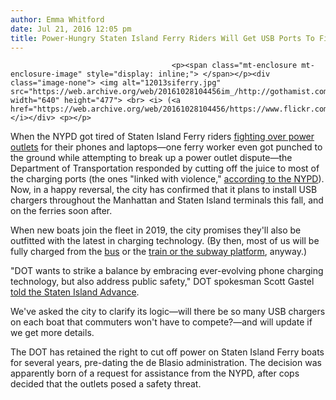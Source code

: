 ```yaml
---
author: Emma Whitford
date: Jul 21, 2016 12:05 pm
title: Power-Hungry Staten Island Ferry Riders Will Get USB Ports To Fight Over
---
```


	
										<p><span class="mt-enclosure mt-enclosure-image" style="display: inline;"> </span></p><div class="image-none"> <img alt="12013siferry.jpg" src="https://web.archive.org/web/20161028104456im_/http://gothamist.com/attachments/nyc_ewhitford/12013siferry.jpg" width="640" height="477"> <br> <i> (<a href="https://web.archive.org/web/20161028104456/https://www.flickr.com/photos/christinyca/8926265776/">ChristiNYCa</a>/Flickr)</i></div> <p></p>

<p>When the NYPD got tired of Staten Island Ferry riders <a href="https://web.archive.org/web/20161028104456/http://gothamist.com/2016/07/15/no_juice_for_you.php">fighting over power outlets</a> for their phones and laptops&#x2014;one ferry worker even got punched to the ground while attempting to break up a power outlet dispute&#x2014;the Department of Transportation responded by cutting off the juice to most of the charging ports (the ones &quot;linked with violence,&quot; <a href="https://web.archive.org/web/20161028104456/http://www.silive.com/news/index.ssf/2016/07/staten_island_ferry_usb_ports.html#incart_river_home_pop">according to the NYPD</a>). Now, in a happy reversal, the city has confirmed that it plans to install USB chargers throughout the Manhattan and Staten Island terminals this fall, and on the ferries soon after. </p>

<p>When new boats join the fleet in 2019, the city promises they&apos;ll also be outfitted with the latest in charging technology. (By then, most of us will be fully charged from the <a href="https://web.archive.org/web/20161028104456/http://gothamist.com/2016/03/08/ferrari_bus_identical.php">bus</a> or the <a href="https://web.archive.org/web/20161028104456/http://gothamist.com/2016/07/18/no_escape_poop_car.php">train or the subway platform</a>, anyway.)  </p>

<p>&quot;DOT wants to strike a balance by embracing ever-evolving phone charging technology, but also address public safety,&quot; DOT spokesman Scott Gastel <a href="https://web.archive.org/web/20161028104456/http://www.silive.com/news/index.ssf/2016/07/staten_island_ferry_usb_ports.html#incart_river_home_pop">told the Staten Island Advance</a>. </p>

<p>We&apos;ve asked the city to clarify its logic&#x2014;will there be so many USB chargers on each boat that commuters won&apos;t have to compete?&#x2014;and will update if we get more details.</p>

<p>The DOT has retained the right to cut off power on Staten Island Ferry boats for several years, pre-dating the de Blasio administration. The decision was apparently born of a request for assistance from the NYPD, after cops decided that the outlets posed a safety threat.</p>					
										
									
				